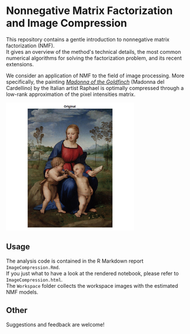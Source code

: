 # Nonnegative Matrix Factorization and Image Compression

This repository contains a gentle introduction to nonnegative matrix factorization (NMF). <br/>
It gives an overview of the method's technical details, the most common numerical algorithms for solving the factorization problem, and its recent extensions. 

We consider an application of NMF to the field of image processing. More specifically, the painting [*Madonna of the Goldfinch*](https://en.wikipedia.org/wiki/Madonna_del_cardellino) (Madonna del Cardellino) by the Italian artist Raphael is optimally compressed through a low-rank approximation of the pixel intensities matrix.

<img src="https://raw.githubusercontent.com/egeminiani/nmf-image-compression/master/Figures/GIF/animation.gif" width = "350">

## Usage

The analysis code is contained in the R Markdown report `ImageCompression.Rmd`. <br/> 
If you just what to have a look at the rendered notebook, please refer to `ImageCompression.html`. <br/>
The `Workspace` folder collects the workspace images with the estimated NMF models.

## Other

Suggestions and feedback are welcome!